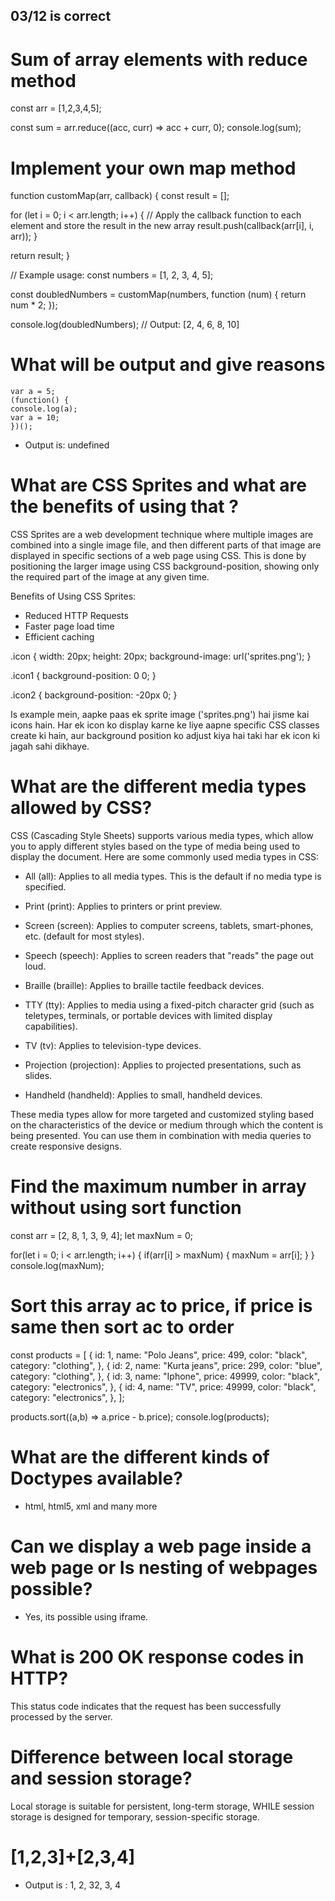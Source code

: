 ## 03/12 is correct

# Sum of array elements with reduce method

const arr = [1,2,3,4,5];

const sum = arr.reduce((acc, curr) => acc + curr, 0);
console.log(sum);

# Implement your own map method

function customMap(arr, callback) {
const result = [];

for (let i = 0; i < arr.length; i++) {
// Apply the callback function to each element and store the result in the new array
result.push(callback(arr[i], i, arr));
}

return result;
}

// Example usage:
const numbers = [1, 2, 3, 4, 5];

const doubledNumbers = customMap(numbers, function (num) {
return num * 2;
});

console.log(doubledNumbers); // Output: [2, 4, 6, 8, 10]

# What will be output and give reasons 

    var a = 5;
    (function() {
    console.log(a);
    var a = 10;
    })();

- Output is: undefined

# What are CSS Sprites and what are the benefits of using that ?

CSS Sprites are a web development technique where multiple images are combined into a single image file, and then different parts of that image are displayed in specific sections of a web page using CSS. This is done by positioning the larger image using CSS background-position, showing only the required part of the image at any given time.

Benefits of Using CSS Sprites:

- Reduced HTTP Requests
- Faster page load time
- Efficient caching

.icon {
width: 20px;
height: 20px;
background-image: url('sprites.png');
}

.icon1 {
background-position: 0 0;
}

.icon2 {
background-position: -20px 0;
}

Is example mein, aapke paas ek sprite image ('sprites.png') hai jisme kai icons hain. Har ek icon ko display karne ke liye aapne specific CSS classes create ki hain, aur background position ko adjust kiya hai taki har ek icon ki jagah sahi dikhaye.

# What are the different media types allowed by CSS?

CSS (Cascading Style Sheets) supports various media types, which allow you to apply different styles based on the type of media being used to display the document. Here are some commonly used media types in CSS:

- All (all):
  Applies to all media types. This is the default if no media type is specified.

- Print (print):
  Applies to printers or print preview.

- Screen (screen):
  Applies to computer screens, tablets, smart-phones, etc. (default for most styles).

- Speech (speech):
  Applies to screen readers that "reads" the page out loud.

- Braille (braille):
  Applies to braille tactile feedback devices.

- TTY (tty):
  Applies to media using a fixed-pitch character grid (such as teletypes, terminals, or portable devices with limited display capabilities).

- TV (tv):
  Applies to television-type devices.

- Projection (projection):
  Applies to projected presentations, such as slides.

- Handheld (handheld):
  Applies to small, handheld devices.

These media types allow for more targeted and customized styling based on the characteristics of the device or medium through which the content is being presented. You can use them in combination with media queries to create responsive designs.

# Find the maximum number in array without using sort function

const arr = [2, 8, 1, 3, 9, 4];
let maxNum = 0;

for(let i = 0; i < arr.length; i++) {
if(arr[i] > maxNum) {
maxNum = arr[i];
}
}
console.log(maxNum);

# Sort this array ac to price, if price is same then sort ac to order

const products = [
{
id: 1,
name: "Polo Jeans",
price: 499,
color: "black",
category: "clothing",
},
{
id: 2,
name: "Kurta jeans",
price: 299,
color: "blue",
category: "clothing",
},
{
id: 3,
name: "Iphone",
price: 49999,
color: "black",
category: "electronics",
},
{
id: 4,
name: "TV",
price: 49999,
color: "black",
category: "electronics",
},
];

products.sort((a,b) => a.price - b.price);
console.log(products);

# What are the different kinds of Doctypes available?

- html, html5, xml and many more

# Can we display a web page inside a web page or Is nesting of webpages possible?

- Yes, its possible using iframe.

# What is 200 OK response codes in HTTP?

This status code indicates that the request has been successfully processed by the server.

# Difference between local storage and session storage?

Local storage is suitable for persistent, long-term storage, WHILE session storage is designed for temporary, session-specific storage.

# [1,2,3]+[2,3,4]

- Output is : 1, 2, 32, 3, 4
